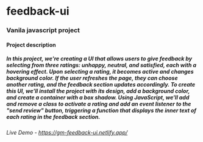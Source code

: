 # feedback-ui

### Vanila javascript project

#### Project description

##### In this project, we're creating a UI that allows users to give feedback by selecting from three ratings: unhappy, neutral, and satisfied, each with a hovering effect. Upon selecting a rating, it becomes active and changes background color. If the user refreshes the page, they can choose another rating, and the feedback section updates accordingly. To create this UI, we'll install the project with its design, add a background color, and create a container with a box shadow. Using JavaScript, we'll add and remove a class to activate a rating and add an event listener to the "send review" button, triggering a function that displays the inner text of each rating in the feedback section.

###### Live Demo - https://gm-feedback-ui.netlify.app/
